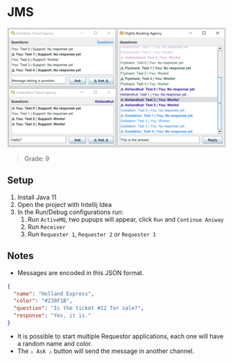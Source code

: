 # JMS

![Demo](img/demo.png)

> Grade: 9

## Setup

1. Install Java 11
1. Open the project with Intellij Idea
1. In the Run/Debug configurations run:
    1. Run `ActiveMQ`, two pupups will appear, click `Run` and `Continue Aniway`
    1. Run `Receiver` 
    1. Run `Requester 1`, `Requester 2` or `Requester 1`
    
## Notes

- Messages are encoded in this JSON format.
```json
{
  "name": "Holland Express",
  "color": "#238F1B",
  "question": "Is the ticket #12 for sale?",
  "response": "Yes, it is."
}
```
- It is possible to start multiple Requestor applications, each one will have a random name and color.
- The `⚠ Ask ⚠` button will send the message in another channel.
